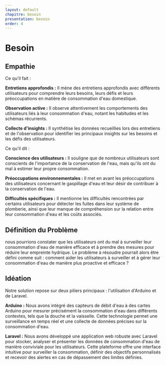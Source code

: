 ```yaml
---
layout: default
chapitre: besoin
presentation: besoin
order: 4
---
```


# Besoin

<!-- new slide -->


## Empathie



<!-- note -->
Ce qu'il fait :

**Entretiens approfondis :** Il mène des entretiens approfondis avec différents utilisateurs pour comprendre leurs besoins, leurs défis et leurs préoccupations en matière de consommation d'eau domestique.

**Observation active :** Il observe attentivement les comportements des utilisateurs liés à leur consommation d'eau, notant les habitudes et les schémas récurrents.

**Collecte d'insights :** Il synthétise les données recueillies lors des entretiens et de l'observation pour identifier les principaux insights sur les besoins et les défis des utilisateurs.


Ce qu'il dit :

**Conscience des utilisateurs :** Il souligne que de nombreux utilisateurs sont conscients de l'importance de la conservation de l'eau, mais qu'ils ont du mal à estimer leur propre consommation.

**Préoccupations environnementales :** Il met en avant les préoccupations des utilisateurs concernant le gaspillage d'eau et leur désir de contribuer à la conservation de l'eau.

**Difficultés spécifiques :** Il mentionne les difficultés rencontrées par certains utilisateurs pour détecter les fuites dans leur système de plomberie, ainsi que leur manque de compréhension sur la relation entre leur consommation d'eau et les coûts associés.


## Définition du Problème

nous pourrions constater que les utilisateurs ont du mal à surveiller leur consommation d'eau de manière efficace et à prendre des mesures pour réduire leur empreinte hydrique. Le problème à résoudre pourrait alors être défini comme suit : comment aider les utilisateurs à surveiller et à gérer leur consommation d'eau de manière plus proactive et efficace ?


## Idéation

Notre solution repose sur deux piliers principaux : l'utilisation d'Arduino et de Laravel.

**Arduino :** Nous avons intégré des capteurs de débit d'eau à des cartes Arduino pour mesurer précisément la consommation d'eau dans différents contextes, tels que la douche et la vaisselle. Cette technologie permet une surveillance en temps réel et une collecte de données précises sur la consommation d'eau.

**Laravel :** Nous avons développé une application web robuste avec Laravel pour stocker, analyser et présenter les données de consommation d'eau de manière conviviale pour les utilisateurs. Cette plateforme offre une interface intuitive pour surveiller la consommation, définir des objectifs personnalisés et recevoir des alertes en cas de dépassement des limites définies.
<!-- new slide -->
